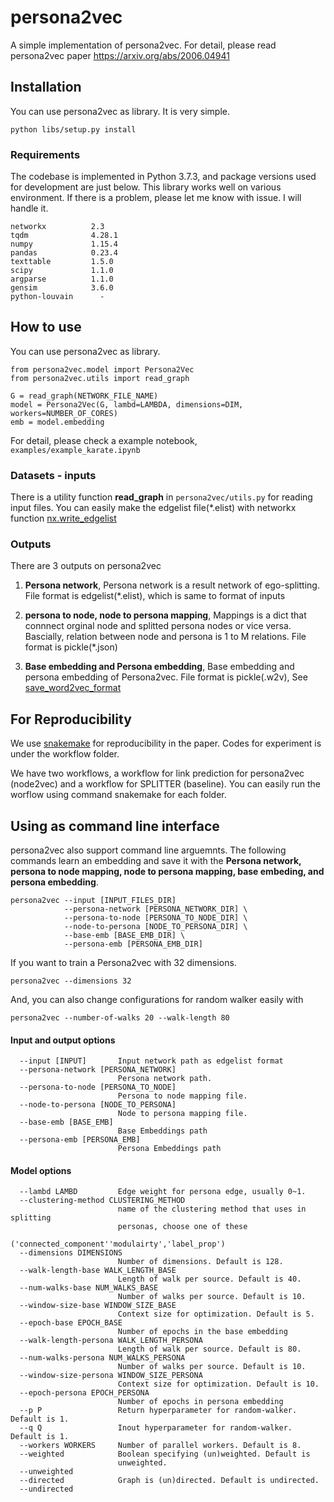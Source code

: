 # persona2vec
A simple implementation of persona2vec.
For detail, please read persona2vec paper https://arxiv.org/abs/2006.04941

## Installation
You can use persona2vec as library. It is very simple.
```
python libs/setup.py install
```

### Requirements
The codebase is implemented in Python 3.7.3, and package versions used for development are just below. This library works well on various environment. If there is a problem, please let me know with issue. I will handle it.
```
networkx          2.3
tqdm              4.28.1
numpy             1.15.4
pandas            0.23.4
texttable         1.5.0
scipy             1.1.0
argparse          1.1.0
gensim            3.6.0
python-louvain      - 
```

## How to use
You can use persona2vec as library.
```
from persona2vec.model import Persona2Vec
from persona2vec.utils import read_graph

G = read_graph(NETWORK_FILE_NAME)
model = Persona2Vec(G, lambd=LAMBDA, dimensions=DIM, workers=NUMBER_OF_CORES)
emb = model.embedding
```
For detail, please check a example notebook, `examples/example_karate.ipynb`

### Datasets - inputs
There is a utility function **read_graph** in `persona2vec/utils.py` for reading input files.
You can easily make the edgelist file(*.elist) with networkx function [nx.write_edgelist](https://networkx.github.io/documentation/networkx1.10/reference/generated/networkx.readwrite.edgelist.write_edgelist.html) 


### Outputs
There are 3 outputs on persona2vec

1. **Persona network**, Persona network is a result network of ego-splitting. File format is edgelist(*.elist), which is same to format of inputs
  
2. **persona to node, node to persona mapping**, Mappings is a dict that connnect orginal node and splitted persona nodes or vice versa. Bascially, relation between node and persona is 1 to M relations. File format is pickle(*.json)
  
3. **Base embedding and Persona embedding**, Base embedding and persona embedding of Persona2vec. File format is pickle(.w2v), See [save_word2vec_format](https://radimrehurek.com/gensim/models/keyedvectors.html)


## For Reproducibility

We use [snakemake](https://snakemake.readthedocs.io/en/stable/) for reproducibility in the paper. Codes for experiment is under the workflow folder. <br>

We have two workflows, a workflow for link prediction for persona2vec (node2vec) and a workflow for SPLITTER (baseline). You can easily run the worflow using command snakemake for each folder.

## Using as command line interface

persona2vec also support command line arguemnts.
The following commands learn an embedding and save it with the **Persona network, persona to node mapping, node to persona mapping, base embeding, and persona embedding**.
```
persona2vec --input [INPUT_FILES_DIR] 
            --persona-network [PERSONA_NETWORK_DIR] \
            --persona-to-node [PERSONA_TO_NODE_DIR] \
            --node-to-persona [NODE_TO_PERSONA_DIR] \
            --base-emb [BASE_EMB_DIR] \
            --persona-emb [PERSONA_EMB_DIR]
```
If you want to train a Persona2vec with 32 dimensions.
```
persona2vec --dimensions 32
```
And, you can also change configurations for random walker easily with
```
persona2vec --number-of-walks 20 --walk-length 80
```

#### Input and output options
   
```
  --input [INPUT]       Input network path as edgelist format
  --persona-network [PERSONA_NETWORK]
                        Persona network path.
  --persona-to-node [PERSONA_TO_NODE]
                        Persona to node mapping file.
  --node-to-persona [NODE_TO_PERSONA]
                        Node to persona mapping file.
  --base-emb [BASE_EMB]
                        Base Embeddings path
  --persona-emb [PERSONA_EMB]
                        Persona Embeddings path
```
#### Model options
```
  --lambd LAMBD         Edge weight for persona edge, usually 0~1.
  --clustering-method CLUSTERING_METHOD
                        name of the clustering method that uses in splitting
                        personas, choose one of these
                        ('connected_component''modulairty','label_prop')
  --dimensions DIMENSIONS
                        Number of dimensions. Default is 128.
  --walk-length-base WALK_LENGTH_BASE
                        Length of walk per source. Default is 40.
  --num-walks-base NUM_WALKS_BASE
                        Number of walks per source. Default is 10.
  --window-size-base WINDOW_SIZE_BASE
                        Context size for optimization. Default is 5.
  --epoch-base EPOCH_BASE
                        Number of epochs in the base embedding
  --walk-length-persona WALK_LENGTH_PERSONA
                        Length of walk per source. Default is 80.
  --num-walks-persona NUM_WALKS_PERSONA
                        Number of walks per source. Default is 10.
  --window-size-persona WINDOW_SIZE_PERSONA
                        Context size for optimization. Default is 10.
  --epoch-persona EPOCH_PERSONA
                        Number of epochs in persona embedding
  --p P                 Return hyperparameter for random-walker. Default is 1.
  --q Q                 Inout hyperparameter for random-walker. Default is 1.
  --workers WORKERS     Number of parallel workers. Default is 8.
  --weighted            Boolean specifying (un)weighted. Default is
                        unweighted.
  --unweighted
  --directed            Graph is (un)directed. Default is undirected.
  --undirected
```

